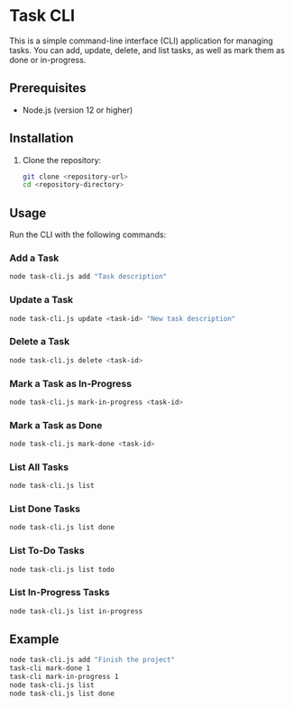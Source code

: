 # Task CLI

This is a simple command-line interface (CLI) application for managing tasks. You can add, update, delete, and list tasks, as well as mark them as done or in-progress.

## Prerequisites

- Node.js (version 12 or higher)

## Installation

1. Clone the repository:
    ```sh
    git clone <repository-url>
    cd <repository-directory>
    ```


## Usage

Run the CLI with the following commands:

### Add a Task
```sh
node task-cli.js add "Task description"
```

### Update a Task
```sh
node task-cli.js update <task-id> "New task description"
```

### Delete a Task
```sh
node task-cli.js delete <task-id>
```

### Mark a Task as In-Progress
```sh
node task-cli.js mark-in-progress <task-id>
```

### Mark a Task as Done
```sh
node task-cli.js mark-done <task-id>
```

### List All Tasks
```sh
node task-cli.js list
```

### List Done Tasks
```sh
node task-cli.js list done
```

### List To-Do Tasks
```sh
node task-cli.js list todo
```

### List In-Progress Tasks
```sh
node task-cli.js list in-progress
```

## Example

```sh
node task-cli.js add "Finish the project"
task-cli mark-done 1
task-cli mark-in-progress 1
node task-cli.js list
node task-cli.js list done
```
